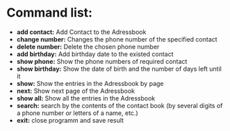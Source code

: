 # Command list:

- **add contact:** Add Contact to the Adressbook
- **change number:** Changes the phone number of the specified contact
- **delete number:** Delete the chosen phone number
- **add birthday:** Add birthday date to the existed contact
- **show phone:** Show the phone numbers of required contact
- **show birthday:** Show the date of birth and the number of days left until it
- **show:** Show the entries in the Adressbook by page
- **next:** Show next page of the Adressbook 
- **show all:** Show all the entries in the Adressbook 
- **search:** search by the contents of the contact book (by several digits of a phone number or letters of a name, etc.)
- **exit:** close programm and save result
